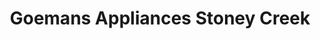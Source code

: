 ---
title: "Goemans Appliances Stoney Creek"
url: /stoney-creek/goemans-appliances-stoney-creek/
shop: Haushaltsgeräte
---